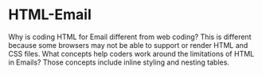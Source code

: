 # HTML-Email
Why is coding HTML for Email different from web coding?
This is different because some browsers may not be able to support or render HTML and CSS files.
What concepts help coders work around the limitations of HTML in Emails?
Those concepts include inline styling and nesting tables.